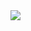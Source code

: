 <a href="https://github.com/anuraghazra/github-readme-stats">
  <img align="left" src="https://github-readme-stats.vercel.app/api?username=xihaoshangdi&count_private=true&show_icons=true&icon_color=805AD5&text_color=718096&bg_color=ffffff&hide_title=true" />
</a>




